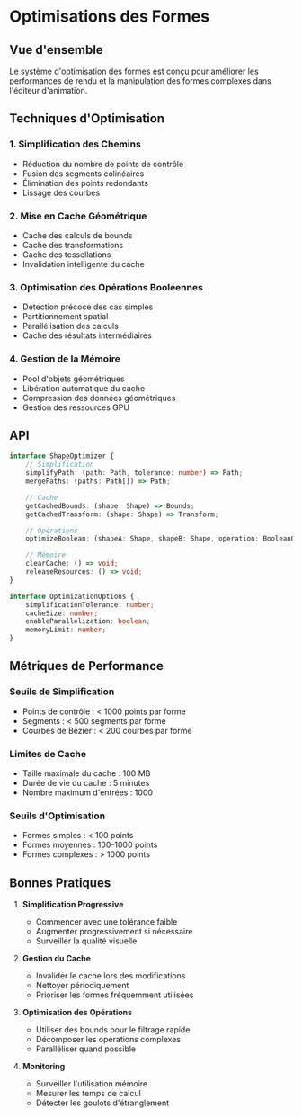 # Optimisations des Formes

## Vue d'ensemble

Le système d'optimisation des formes est conçu pour améliorer les performances de rendu et la manipulation des formes complexes dans l'éditeur d'animation.

## Techniques d'Optimisation

### 1. Simplification des Chemins

-   Réduction du nombre de points de contrôle
-   Fusion des segments colinéaires
-   Élimination des points redondants
-   Lissage des courbes

### 2. Mise en Cache Géométrique

-   Cache des calculs de bounds
-   Cache des transformations
-   Cache des tessellations
-   Invalidation intelligente du cache

### 3. Optimisation des Opérations Booléennes

-   Détection précoce des cas simples
-   Partitionnement spatial
-   Parallélisation des calculs
-   Cache des résultats intermédiaires

### 4. Gestion de la Mémoire

-   Pool d'objets géométriques
-   Libération automatique du cache
-   Compression des données géométriques
-   Gestion des ressources GPU

## API

```typescript
interface ShapeOptimizer {
	// Simplification
	simplifyPath: (path: Path, tolerance: number) => Path;
	mergePaths: (paths: Path[]) => Path;

	// Cache
	getCachedBounds: (shape: Shape) => Bounds;
	getCachedTransform: (shape: Shape) => Transform;

	// Opérations
	optimizeBoolean: (shapeA: Shape, shapeB: Shape, operation: BooleanOperation) => Shape;

	// Mémoire
	clearCache: () => void;
	releaseResources: () => void;
}

interface OptimizationOptions {
	simplificationTolerance: number;
	cacheSize: number;
	enableParallelization: boolean;
	memoryLimit: number;
}
```

## Métriques de Performance

### Seuils de Simplification

-   Points de contrôle : < 1000 points par forme
-   Segments : < 500 segments par forme
-   Courbes de Bézier : < 200 courbes par forme

### Limites de Cache

-   Taille maximale du cache : 100 MB
-   Durée de vie du cache : 5 minutes
-   Nombre maximum d'entrées : 1000

### Seuils d'Optimisation

-   Formes simples : < 100 points
-   Formes moyennes : 100-1000 points
-   Formes complexes : > 1000 points

## Bonnes Pratiques

1. **Simplification Progressive**

    - Commencer avec une tolérance faible
    - Augmenter progressivement si nécessaire
    - Surveiller la qualité visuelle

2. **Gestion du Cache**

    - Invalider le cache lors des modifications
    - Nettoyer périodiquement
    - Prioriser les formes fréquemment utilisées

3. **Optimisation des Opérations**

    - Utiliser des bounds pour le filtrage rapide
    - Décomposer les opérations complexes
    - Paralléliser quand possible

4. **Monitoring**
    - Surveiller l'utilisation mémoire
    - Mesurer les temps de calcul
    - Détecter les goulots d'étranglement
